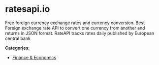 # ratesapi.io

Free foreign currency exchange rates and currency conversion. Best Foreign exchange rate API to convert one currency from another and returns in JSON format.  RateAPI tracks rates daily published by European central bank

**Categories**:

- [Finance & Economics](https://github/apis-list/apis-list#finance-and-economics)



